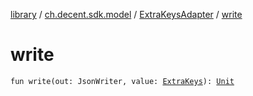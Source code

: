 [library](../../index.md) / [ch.decent.sdk.model](../index.md) / [ExtraKeysAdapter](index.md) / [write](./write.md)

# write

`fun write(out: JsonWriter, value: `[`ExtraKeys`](../../ch.decent.sdk.crypto/-wallet/-extra-keys/index.md)`): `[`Unit`](https://kotlinlang.org/api/latest/jvm/stdlib/kotlin/-unit/index.html)